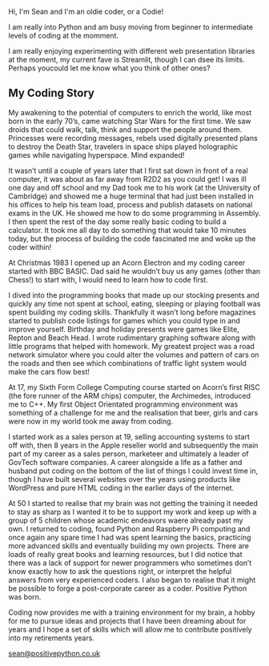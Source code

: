 Hi, I'm Sean and I'm an oldie coder, or a Codie!

I am really into Python and am busy moving from beginner to intermediate levels of coding at the momment. 

I am really enjoying experimenting with different web presentation libraries at the moment, my current fave is Streamlit, though I can dsee its limits.  Perhaps youcould let me know what you think of other ones?

## My Coding Story

My awakening to the potential of computers to enrich the world, like most born in the early 70’s, came watching Star Wars for the first time. We saw droids that could walk, talk, think and support the people around them. Princesses were recording messages, rebels used digitally presented plans to destroy the Death Star, travelers in space ships played holographic games while navigating hyperspace. Mind expanded!

It wasn’t until a couple of years later that I first sat down in front of a real computer, it was about as far away from R2D2 as you could get! I was ill one day and off school and my Dad took me to his work (at the University of Cambridge) and showed me a huge terminal that had just been installed in his offices to help his team load, process and publish datasets on national exams in the UK. He showed me how to do some programming in Assembly. I then spent the rest of the day some really basic coding to build a calculator. It took me all day to do something that would take 10 minutes today, but the process of building the code fascinated me and woke up the coder within!

At Christmas 1983 I opened up an Acorn Electron and my coding career started with BBC BASIC. Dad said he wouldn’t buy us any games (other than Chess!) to start with, I would need to learn how to code first.

I dived into the programming books that made up our stocking presents and quickly any time not spent at school, eating, sleeping or playing football was spent building my coding skills. Thankfully it wasn’t long before magazines started to publish code listings for games which you could type in and improve yourself. Birthday and holiday presents were games like Elite, Repton and Beach Head. I wrote rudimentary graphing software along with little programs that helped with homework. My greatest project was a road network simulator where you could alter the volumes and pattern of cars on the roads and then see which combinations of traffic light system would make the cars flow best!

At 17, my Sixth Form College Computing course started on Acorn’s first RISC (the fore runner of the ARM chips) computer, the Archimedes, introduced me to C++. My first Object Orientated programming environment was something of a challenge for me and the realisation that beer, girls and cars were now in my world took me away from coding.

I started work as a sales person at 19, selling accounting systems to start off with, then 8 years in the Apple reseller world and subsequently the main part of my career as a sales person, marketeer and ultimately a leader of GovTech software companies. A career alongside a life as a father and husband put coding on the bottom of the list of things I could invest time in, though I have built several websites over the years using products like WordPress and pure HTML coding in the earlier days of the internet.

At 50 I started to realise that my brain was not getting the training it needed to stay as sharp as I wanted it to be to support my work and keep up with a group of 5 children whose academic endeavors waere already past my own. I returned to coding, found Python and Raspberry Pi computing and once again any spare time I had was spent learning the basics, practicing more advanced skills and eventually building my own projects. There are loads of really great books and learning resources, but I did notice that there was a lack of support for newer programmers who sometimes don’t know exactly how to ask the questions right, or interpret the helpful answers from very experienced coders. I also began to realise that it might be possible to forge a post-corporate career as a coder. Positive Python was born.

Coding now provides me with a training environment for my brain, a hobby for me to pursue ideas and projects that I have been dreaming about for years and I hope a set of skills which will allow me to contribute positively into my retirements years.

sean@positivepython.co.uk
